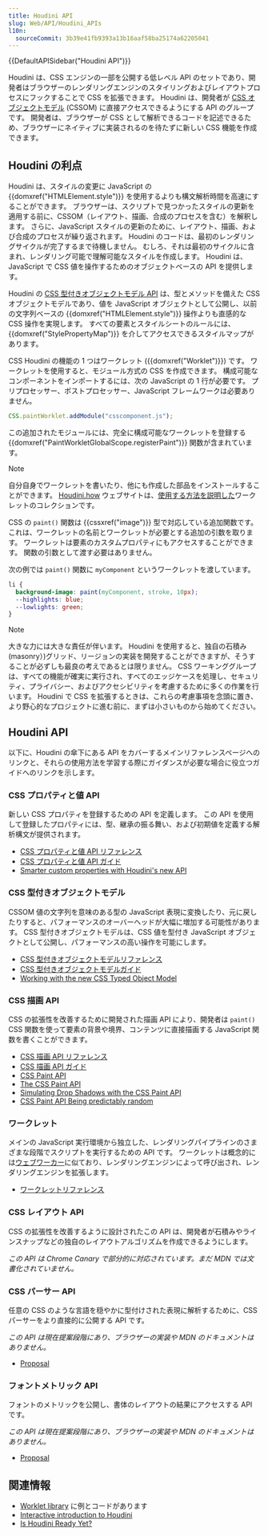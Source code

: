 ```yaml
---
title: Houdini API
slug: Web/API/Houdini_APIs
l10n:
  sourceCommit: 3b39e41fb9393a13b16aaf58ba25174a62205041
---
```


{{DefaultAPISidebar("Houdini API")}}

Houdini は、CSS エンジンの一部を公開する低レベル API のセットであり、開発者はブラウザーのレンダリングエンジンのスタイリングおよびレイアウトプロセスにフックすることで CSS を拡張できます。
Houdini は、開発者が [CSS オブジェクトモデル](/ja/docs/Web/API/CSS_Object_Model) (CSSOM) に直接アクセスできるようにする API のグループです。 開発者は、ブラウザーが CSS として解析できるコードを記述できるため、ブラウザーにネイティブに実装されるのを待たずに新しい CSS 機能を作成できます。

## Houdini の利点

Houdini は、スタイルの変更に JavaScript の {{domxref("HTMLElement.style")}} を使用するよりも構文解析時間を高速にすることができます。
ブラウザーは、スクリプトで見つかったスタイルの更新を適用する前に、CSSOM（レイアウト、描画、合成のプロセスを含む）を解釈します。
さらに、JavaScript スタイルの更新のために、レイアウト、描画、および合成のプロセスが繰り返されます。
Houdini のコードは、最初のレンダリングサイクルが完了するまで待機しません。
むしろ、それは最初のサイクルに含まれ、レンダリング可能で理解可能なスタイルを作成します。
Houdini は、JavaScript で CSS 値を操作するためのオブジェクトベースの API を提供します。

Houdini の [CSS 型付きオブジェクトモデル API](/ja/docs/Web/API/CSS_Typed_OM_API) は、型とメソッドを備えた CSS オブジェクトモデルであり、値を JavaScript オブジェクトとして公開し、以前の文字列ベースの {{domxref("HTMLElement.style")}} 操作よりも直感的な CSS 操作を実現します。
すべての要素とスタイルシートのルールには、 {{domxref("StylePropertyMap")}} を介してアクセスできるスタイルマップがあります。

CSS Houdini の機能の 1 つはワークレット ({{domxref("Worklet")}}) です。 ワークレットを使用すると、モジュール方式の CSS を作成できます。
構成可能なコンポーネントをインポートするには、次の JavaScript の 1 行が必要です。
プリプロセッサー、ポストプロセッサー、JavaScript フレームワークは必要ありません。

```js
CSS.paintWorklet.addModule("csscomponent.js");
```

この追加されたモジュールには、完全に構成可能なワークレットを登録する {{domxref("PaintWorkletGlobalScope.registerPaint")}} 関数が含まれています。

> [!NOTE]
> 自分自身でワークレットを書いたり、他にも作成した部品をインストールすることができます。
> [Houdini.how](https://houdini.how/) ウェブサイトは、[使用する方法を説明した](https://houdini.how/usage/)ワークレットのコレクションです。

CSS の `paint()` 関数は {{cssxref("image")}} 型で対応している追加関数です。
これは、ワークレットの名前とワークレットが必要とする追加の引数を取ります。
ワークレットは要素のカスタムプロパティにもアクセスすることができます。
関数の引数として渡す必要はありません。

次の例では `paint()` 関数に `myComponent` というワークレットを渡しています。

```css
li {
  background-image: paint(myComponent, stroke, 10px);
  --highlights: blue;
  --lowlights: green;
}
```

> [!NOTE]
> 大きな力には大きな責任が伴います。
> Houdini を使用すると、独自の石積み (masonry）)グリッド、リージョンの実装を開発することができますが、そうすることが必ずしも最良の考えであるとは限りません。
> CSS ワーキンググループは、すべての機能が確実に実行され、すべてのエッジケースを処理し、セキュリティ、プライバシー、およびアクセシビリティを考慮するために多くの作業を行います。
> Houdini で CSS を拡張するときは、これらの考慮事項を念頭に置き、より野心的なプロジェクトに進む前に、まずは小さいものから始めてください。

## Houdini API

以下に、Houdini の傘下にある API をカバーするメインリファレンスページへのリンクと、それらの使用方法を学習する際にガイダンスが必要な場合に役立つガイドへのリンクを示します。

### CSS プロパティと値 API

新しい CSS プロパティを登録するための API を定義します。
この API を使用して登録したプロパティには、型、継承の振る舞い、および初期値を定義する解析構文が提供されます。

- [CSS プロパティと値 API リファレンス](/ja/docs/Web/API/CSS_Properties_and_Values_API)
- [CSS プロパティと値 API ガイド](/ja/docs/Web/API/CSS_Properties_and_Values_API/guide)
- [Smarter custom properties with Houdini's new API](https://web.dev/articles/css-props-and-vals)

### CSS 型付きオブジェクトモデル

CSSOM 値の文字列を意味のある型の JavaScript 表現に変換したり、元に戻したりすると、パフォーマンスのオーバーヘッドが大幅に増加する可能性があります。
CSS 型付きオブジェクトモデルは、CSS 値を型付き JavaScript オブジェクトとして公開し、パフォーマンスの高い操作を可能にします。

- [CSS 型付きオブジェクトモデルリファレンス](/ja/docs/Web/API/CSS_Typed_OM_API)
- [CSS 型付きオブジェクトモデルガイド](/ja/docs/Web/API/CSS_Typed_OM_API/Guide)
- [Working with the new CSS Typed Object Model](https://developer.chrome.com/docs/css-ui/cssom?hl=ja)

### CSS 描画 API

CSS の拡張性を改善するために開発された描画 API により、開発者は `paint()` CSS 関数を使って要素の背景や境界、コンテンツに直接描画する JavaScript 関数を書くことができます。

- [CSS 描画 API リファレンス](/ja/docs/Web/API/CSS_Painting_API)
- [CSS 描画 API ガイド](/ja/docs/Web/API/CSS_Painting_API/Guide)
- [CSS Paint API](https://developer.chrome.com/blog/paintapi/)
- [The CSS Paint API](https://css-tricks.com/the-css-paint-api/)
- [Simulating Drop Shadows with the CSS Paint API](https://css-tricks.com/simulating-drop-shadows-with-the-css-paint-api/)
- [CSS Paint API Being predictably random](https://jakearchibald.com/2020/css-paint-predictably-random/)

### ワークレット

メインの JavaScript 実行環境から独立した、レンダリングパイプラインのさまざまな段階でスクリプトを実行するための API です。
ワークレットは概念的には[ウェブワーカー](/ja/docs/Web/API/Web_Workers_API/Using_web_workers)に似ており、レンダリングエンジンによって呼び出され、レンダリングエンジンを拡張します。

- [ワークレットリファレンス](/ja/docs/Web/API/Worklet)

### CSS レイアウト API

CSS の拡張性を改善するように設計されたこの API は、開発者が石積みやラインスナップなどの独自のレイアウトアルゴリズムを作成できるようにします。

_この API は Chrome Canary で部分的に対応されています。まだ MDN では文書化されていません。_

### CSS パーサー API

任意の CSS のような言語を穏やかに型付けされた表現に解析するために、CSS パーサーをより直接的に公開する API です。

_この API は現在提案段階にあり、ブラウザーの実装や MDN のドキュメントはありません。_

- [Proposal](https://github.com/WICG/css-parser-api)

### フォントメトリック API

フォントのメトリックを公開し、書体のレイアウトの結果にアクセスする API です。

_この API は現在提案段階にあり、ブラウザーの実装や MDN のドキュメントはありません。_

- [Proposal](https://github.com/w3c/css-houdini-drafts/blob/main/font-metrics-api/README.md)

## 関連情報

- [Worklet library](https://houdini.how/) に例とコードがあります
- [Interactive introduction to Houdini](https://houdini.glitch.me/)
- [Is Houdini Ready Yet?](https://houdini.glitch.me/)
